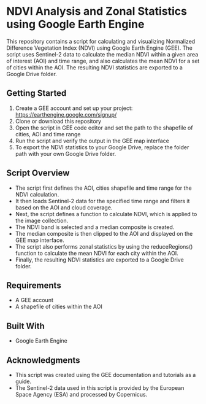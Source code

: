 # NDVI Analysis and Zonal Statistics using Google Earth Engine
This repository contains a script for calculating and visualizing Normalized Difference Vegetation Index (NDVI) using Google Earth Engine (GEE). The script uses Sentinel-2 data to calculate the median NDVI within a given area of interest (AOI) and time range, and also calculates the mean NDVI for a set of cities within the AOI. The resulting NDVI statistics are exported to a Google Drive folder.

## Getting Started
1. Create a GEE account and set up your project: https://earthengine.google.com/signup/
2. Clone or download this repository
3. Open the script in GEE code editor and set the path to the shapefile of cities, AOI and time range
4. Run the script and verify the output in the GEE map interface
5. To export the NDVI statistics to your Google Drive, replace the folder path with your own Google Drive folder.

## Script Overview
- The script first defines the AOI, cities shapefile and time range for the NDVI calculation.
- It then loads Sentinel-2 data for the specified time range and filters it based on the AOI and cloud coverage.
- Next, the script defines a function to calculate NDVI, which is applied to the image collection.
- The NDVI band is selected and a median composite is created.
- The median composite is then clipped to the AOI and displayed on the GEE map interface.
- The script also performs zonal statistics by using the reduceRegions() function to calculate the mean NDVI for each city within the AOI.
- Finally, the resulting NDVI statistics are exported to a Google Drive folder.

## Requirements
- A GEE account
- A shapefile of cities within the AOI

## Built With
- Google Earth Engine

## Acknowledgments
- This script was created using the GEE documentation and tutorials as a guide.
- The Sentinel-2 data used in this script is provided by the European Space Agency (ESA) and processed by Copernicus.
